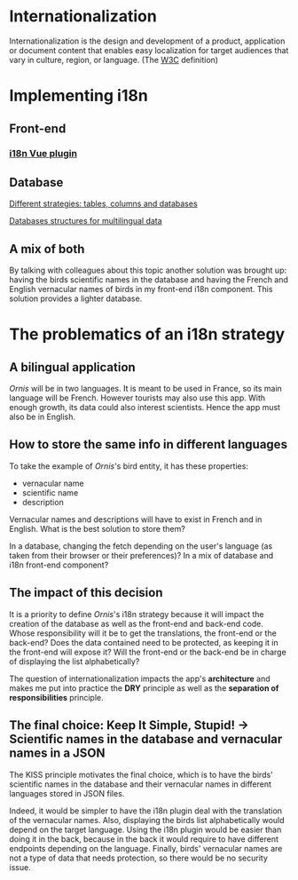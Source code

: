 # Internationalization

Internationalization is the design and development of a product, application or document content that enables easy localization for target audiences that vary in culture, region, or language. (The [W3C](https://developer.mozilla.org/en-US/docs/Glossary/W3C) definition)

# Implementing i18n

## Front-end

### [i18n Vue plugin](https://kazupon.github.io/vue-i18n/)

## Database

[Different strategies: tables, columns and databases](https://www2.microstrategy.com/producthelp/Current/ProjectDesignGuide/WebHelp/Lang_1033/Content/Internationalization_through_tables_and_columns_or.htm)

[Databases structures for multilingual data](https://medium.com/i18n-and-l10n-resources-for-developers/whats-the-best-database-structure-to-keep-multilingual-data-5091966d379c)

## A mix of both

By talking with colleagues about this topic another solution was brought up: having the birds scientific names in the database and having the French and English vernacular names of birds in my front-end i18n component.
This solution provides a lighter database.

# The problematics of an i18n strategy
 
## A bilingual application

_Ornis_ will be in two languages. It is meant to be used in France, so its main language will be French. However tourists may also use this app. With enough growth, its data could also interest scientists. Hence the app must also be in English.

## How to store the same info in different languages

To take the example of _Ornis_'s bird entity, it has these properties:

- vernacular name
- scientific name
- description

Vernacular names and descriptions will have to exist in French and in English.
What is the best solution to store them?

In a database, changing the fetch depending on the user's language (as taken from their browser or their preferences)?
In a mix of database and i18n front-end component?

## The impact of this decision

It is a priority to define _Ornis_'s i18n strategy because it will impact the creation of the database as well as the front-end and back-end code. Whose responsibility will it be to get the translations, the front-end or the back-end? Does the data contained need to be protected, as keeping it in the front-end will expose it? Will the front-end or the back-end be in charge of displaying the list alphabetically?

The question of internationalization impacts the app's **architecture** and makes me put into practice the **DRY** principle as well as the **separation of responsibilities** principle.

## The final choice: Keep It Simple, Stupid! -> Scientific names in the database and vernacular names in a JSON

The KISS principle motivates the final choice, which is to have the birds' scientific names in the database and their vernacular names in different languages stored in JSON files.

Indeed, it would be simpler to have the i18n plugin deal with the translation of the vernacular names.
Also, displaying the birds list alphabetically would depend on the target language. Using the i18n plugin would be easier than doing it in the back, because in the back it would require to have different endpoints depending on the language.
Finally, birds' vernacular names are not a type of data that needs protection, so there would be no security issue.

